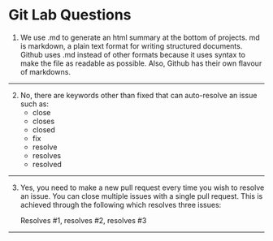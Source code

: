 # Git Lab Questions

1. We use .md to generate an html summary at the bottom of projects.
    md is markdown, a plain text format for writing structured documents. Github uses .md instead of other formats because it uses syntax to make the file as readable as possible. Also, Github has their own flavour of markdowns.

****

2. No, there are keywords other than fixed that can auto-resolve an issue such as:
    - close
    - closes
    - closed
    - fix
    - resolve
    - resolves
    - resolved

****

3. Yes, you need to make a new pull request every time you wish to resolve an issue. You can close multiple issues with a single pull request. This is achieved through the following which resolves three issues:

    Resolves #1, resolves #2, resolves #3

****
